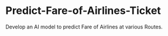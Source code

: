 # Predict-Fare-of-Airlines-Ticket
Develop an AI model to predict Fare of Airlines at various Routes.
